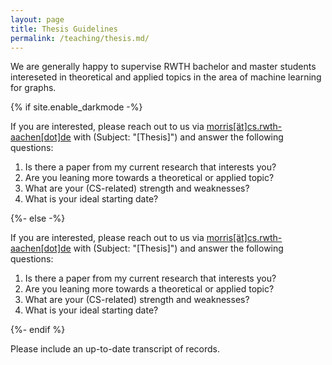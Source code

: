 ```yaml
---
layout: page
title: Thesis Guidelines
permalink: /teaching/thesis.md/
---
```

<html lang="en">
    <body>
        <p>We are generally happy to supervise RWTH bachelor and master students intereseted in theoretical and applied topics in the area of machine learning for graphs.</p>
        {% if site.enable_darkmode -%}
            <p>
                <div class="note-dark">
                    If you are interested, please reach out to us via <a href="mailto:morris@cs.rwth-aachen.de" title="email">morris[ät]cs.rwth-aachen[dot]de</a> with (Subject: "[Thesis]") and answer the following questions:
                    <ol>
                        <li>Is there a paper from my current research that interests you?</li>
                        <li>Are you leaning more towards a theoretical or applied topic?</li>
                        <li>What are your (CS-related) strength and weaknesses?</li>
                        <li>What is your ideal starting date?</li>
                    </ol>
                </div>
            </p>
        {%- else -%}
            <p>
                <div class="note-light">
                    If you are interested, please reach out to us via <a href="mailto:morris@cs.rwth-aachen.de" title="email">morris[ät]cs.rwth-aachen[dot]de</a> with (Subject: "[Thesis]") and answer the following questions:
                    <ol>
                        <li>Is there a paper from my current research that interests you?</li>
                        <li>Are you leaning more towards a theoretical or applied topic?</li>
                        <li>What are your (CS-related) strength and weaknesses?</li>
                        <li>What is your ideal starting date?</li>
                    </ol>
                </div>
            </p>
        {%- endif %}
            <br>
            <p>Please include an up-to-date transcript of records.</p>
    </body>
</html>